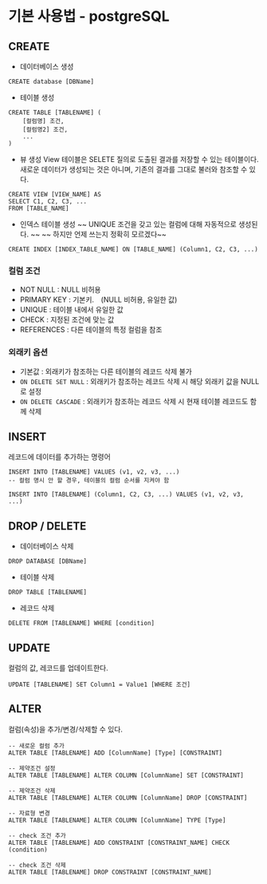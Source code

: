 # 기본 사용법 - postgreSQL

## CREATE

* 데이터베이스 생성
```
CREATE database [DBName]
```

* 테이블 생성
```
CREATE TABLE [TABLENAME] (
    [컬럼명] 조건,
    [컬럼명2] 조건,
    ...
)
```

* 뷰 생성
View 테이블은 SELETE 질의로 도출된 결과를 저장할 수 있는 테이블이다.    
새로운 데이터가 생성되는 것은 아니며, 기존의 결과를 그대로 불러와 참조할 수 있다.   

```
CREATE VIEW [VIEW_NAME] AS
SELECT C1, C2, C3, ...
FROM [TABLE_NAME]
```

* 인덱스 테이블 생성
~~ UNIQUE 조건을 갖고 있는 컬럼에 대해 자동적으로 생성된다. ~~
~~ 하지만 언제 쓰는지 정확히 모르겠다~~

```
CREATE INDEX [INDEX_TABLE_NAME] ON [TABLE_NAME] (Column1, C2, C3, ...)
```

### 컬럼 조건
* NOT NULL : NULL 비허용
* PRIMARY KEY : 기본키.　(NULL 비허용, 유일한 값)
* UNIQUE : 테이블 내에서 유일한 값
* CHECK : 지정된 조건에 맞는 값
* REFERENCES : 다른 테이블의 특정 컬럼을 참조

### 외래키 옵션
* 기본값 : 외래키가 참조하는 다른 테이블의 레코드 삭제 불가
* `ON DELETE SET NULL` : 외래키가 참조하는 레코드 삭제 시 해당 외래키 값을 NULL로 설정
* `ON DELETE CASCADE` : 외래키가 참조하는 레코드 삭제 시 현재 테이블 레코드도 함께 삭제

## INSERT 
레코드에 데이터를 추가하는 명령어
```
INSERT INTO [TABLENAME] VALUES (v1, v2, v3, ...) 
-- 컬럼 명시 안 할 경우, 테이블의 컬럼 순서를 지켜야 함

INSERT INTO [TABLENAME] (Column1, C2, C3, ...) VALUES (v1, v2, v3, ...)
```

## DROP / DELETE
* 데이터베이스 삭제
```
DROP DATABASE [DBName]
```
* 테이블 삭제
```
DROP TABLE [TABLENAME]
```
* 레코드 삭제
```
DELETE FROM [TABLENAME] WHERE [condition]
```

## UPDATE 
컬럼의 값, 레코드를 업데이트한다.
```
UPDATE [TABLENAME] SET Column1 = Value1 [WHERE 조건]
```

## ALTER
컬럼(속성)을 추가/변경/삭제할 수 있다.

```
-- 새로운 컬럼 추가
ALTER TABLE [TABLENAME] ADD [ColumnName] [Type] [CONSTRAINT]

-- 제약조건 설정
ALTER TABLE [TABLENAME] ALTER COLUMN [ColumnName] SET [CONSTRAINT]

-- 제약조건 삭제
ALTER TABLE [TABLENAME] ALTER COLUMN [ColumnName] DROP [CONSTRAINT]

-- 자료형 변경
ALTER TABLE [TABLENAME] ALTER COLUMN [ColumnName] TYPE [Type] 

-- check 조건 추가
ALTER TABLE [TABLENAME] ADD CONSTRAINT [CONSTRAINT_NAME] CHECK (condition)

-- check 조건 삭제
ALTER TABLE [TABLENAME] DROP CONSTRAINT [CONSTRAINT_NAME]
```